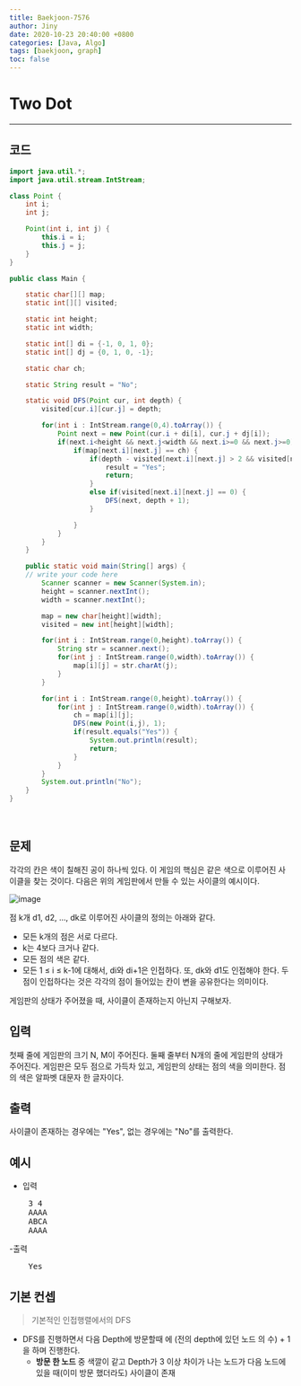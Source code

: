 ```yaml
---
title: Baekjoon-7576
author: Jiny
date: 2020-10-23 20:40:00 +0800
categories: [Java, Algo]
tags: [baekjoon, graph]
toc: false
---
```


# **Two Dot**
---
## **코드**
```java
import java.util.*;
import java.util.stream.IntStream;

class Point {
    int i;
    int j;

    Point(int i, int j) {
        this.i = i;
        this.j = j;
    }
}

public class Main {

    static char[][] map;
    static int[][] visited;

    static int height;
    static int width;

    static int[] di = {-1, 0, 1, 0};
    static int[] dj = {0, 1, 0, -1};

    static char ch;

    static String result = "No";

    static void DFS(Point cur, int depth) {
        visited[cur.i][cur.j] = depth;

        for(int i : IntStream.range(0,4).toArray()) {
            Point next = new Point(cur.i + di[i], cur.j + dj[i]);
            if(next.i<height && next.j<width && next.i>=0 && next.j>=0) {
                if(map[next.i][next.j] == ch) {
                    if(depth - visited[next.i][next.j] > 2 && visited[next.i][next.j] != 0 ) {
                        result = "Yes";
                        return;
                    }
                    else if(visited[next.i][next.j] == 0) {
                        DFS(next, depth + 1);
                    }

                }
            }
        }
    }

    public static void main(String[] args) {
	// write your code here
        Scanner scanner = new Scanner(System.in);
        height = scanner.nextInt();
        width = scanner.nextInt();

        map = new char[height][width];
        visited = new int[height][width];

        for(int i : IntStream.range(0,height).toArray()) {
            String str = scanner.next();
            for(int j : IntStream.range(0,width).toArray()) {
                map[i][j] = str.charAt(j);
            }
        }

        for(int i : IntStream.range(0,height).toArray()) {
            for(int j : IntStream.range(0,width).toArray()) {
                ch = map[i][j];
                DFS(new Point(i,j), 1);
                if(result.equals("Yes")) {
                    System.out.println(result);
                    return;
                }
            }
        }
        System.out.println("No");
    }
}
```   
<br/>


## **문제**

각각의 칸은 색이 칠해진 공이 하나씩 있다. 이 게임의 핵심은 같은 색으로 이루어진 사이클을 찾는 것이다.
다음은 위의 게임판에서 만들 수 있는 사이클의 예시이다.


![image](https://upload.acmicpc.net/33712230-43d5-45f7-8b2d-dcb21b9c602c/-/preview/)


점 k개 d1, d2, ..., dk로 이루어진 사이클의 정의는 아래와 같다.


- 모든 k개의 점은 서로 다르다. 
- k는 4보다 크거나 같다.
- 모든 점의 색은 같다.
- 모든 1 ≤ i ≤ k-1에 대해서, di와 di+1은 인접하다. 또, dk와 d1도 인접해야 한다. 두 점이 인접하다는 것은 각각의 점이 들어있는 칸이 변을 공유한다는 의미이다.

게임판의 상태가 주어졌을 때, 사이클이 존재하는지 아닌지 구해보자.


## **입력**

첫째 줄에 게임판의 크기 N, M이 주어진다. 둘째 줄부터 N개의 줄에 게임판의 상태가 주어진다. 게임판은 모두 점으로 가득차 있고, 게임판의 상태는 점의 색을 의미한다. 점의 색은 알파벳 대문자 한 글자이다.

## **출력**

사이클이 존재하는 경우에는 "Yes", 없는 경우에는 "No"를 출력한다.

## **예시**

- 입력

<pre>
    3 4
    AAAA
    ABCA
    AAAA
</pre>

-출력

<pre>
    Yes
</pre>

## **기본 컨셉**

> 기본적인 인접행렬에서의 DFS

- DFS를 진행하면서 다음 Depth에 방문할때 에 (전의 depth에 있던 노드 의 수) + 1을 하며 진행한다.
    - **방문 한 노드** 중 색깔이 같고 Depth가 3 이상 차이가 나는 노드가 다음 노드에 있을 때(이미 방문 했더라도) 사이클이 존재